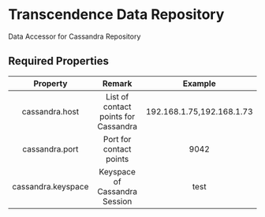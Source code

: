 # Transcendence Data Repository

Data Accessor for Cassandra Repository 

## Required Properties

|Property|Remark|Example|
|:------:|:----:|:-----:|
|cassandra.host|List of contact points for Cassandra|192.168.1.75,192.168.1.73|
|cassandra.port|Port for contact points|9042|
|cassandra.keyspace|Keyspace of Cassandra Session|test|





